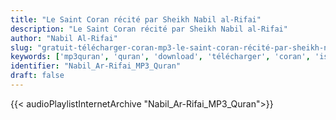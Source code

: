 ```yaml
---
title: "Le Saint Coran récité par Sheikh Nabil al-Rifai"
description: "Le Saint Coran récité par Sheikh Nabil al-Rifai"
author: "Nabil Al-Rifai"
slug: "gratuit-télécharger-coran-mp3-le-saint-coran-récité-par-sheikh-nabil-al-rifai"
keywords: ['mp3quran', 'quran', 'download', 'télécharger', 'coran', 'islam', 'Nabil', 'Ar-Rifai', 'nabil', 'al-rifai', 'alrifai', 'arrifai', 'نبيل', 'الرفاعي', 'عن', 'نافع', 'قرآن', 'مصحف', 'مرتل', 'مجود', 'القرآن', 'الكريم', 'المصحف', 'المرتل', 'المجود', 'إسلام', 'تحميل']
identifier: "Nabil_Ar-Rifai_MP3_Quran"
draft: false
---
```


{{< audioPlaylistInternetArchive "Nabil_Ar-Rifai_MP3_Quran">}}
